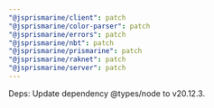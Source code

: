 ```yaml
---
"@jsprismarine/client": patch
"@jsprismarine/color-parser": patch
"@jsprismarine/errors": patch
"@jsprismarine/nbt": patch
"@jsprismarine/prismarine": patch
"@jsprismarine/raknet": patch
"@jsprismarine/server": patch
---
```


Deps: Update dependency @types/node to v20.12.3.
